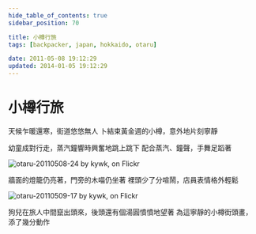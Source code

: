 ```yaml
---
hide_table_of_contents: true
sidebar_position: 70

title: 小樽行旅
tags: [backpacker, japan, hokkaido, otaru]

date: 2011-05-08 19:12:29
updated: 2014-01-05 19:12:29
---
```


小樽行旅
=======

天候乍暖還寒，街道悠悠無人
卜結束黃金週的小樽，意外地片刻寧靜

幼童成對行走，蒸汽鐘響時興奮地跳上跳下
配合蒸汽、鐘聲，手舞足蹈著

![otaru-20110508-24 by kywk, on Flickr](http://farm9.staticflickr.com/8022/7327640252_23a3675a21_c.jpg)

牆面的燈籠仍亮著，門旁的木喵仍坐著
裡頭少了分喧鬧，店員表情格外輕鬆

![otaru-20110509-17 by kywk, on Flickr](http://farm8.staticflickr.com/7085/7256341712_7bd00fa5aa_c.jpg)

狗兒在旅人中間竄出頭來，後頭還有個湯圓憤憤地望著
為這寧靜的小樽街頭畫，添了幾分動作
